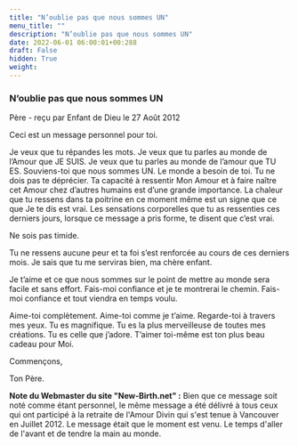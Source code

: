 ```yaml
---
title: "N’oublie pas que nous sommes UN"
menu_title: ""
description: "N’oublie pas que nous sommes UN"
date: 2022-06-01 06:00:01+00:288
draft: False
hidden: True
weight:
---
```

### N’oublie pas que nous sommes UN

Père - reçu par Enfant de Dieu le 27 Août 2012

Ceci est un message personnel pour toi.

Je veux que tu répandes les mots. Je veux que tu parles au monde de l’Amour que JE SUIS. Je veux que tu parles au monde de l’amour que TU ES. Souviens-toi que nous sommes UN. Le monde a besoin de toi. Tu ne dois pas te déprécier. Ta capacité à ressentir Mon Amour et à faire naître cet Amour chez d’autres humains est d’une grande importance. La chaleur que tu ressens dans ta poitrine en ce moment même est un signe que ce que Je te dis est vrai. Les sensations corporelles que tu as ressenties ces derniers jours, lorsque ce message a pris forme, te disent que c’est vrai.

Ne sois pas timide.

Tu ne ressens aucune peur et ta foi s’est renforcée au cours de ces derniers mois. Je sais que tu me serviras bien, ma chère enfant.

Je t’aime et ce que nous sommes sur le point de mettre au monde sera facile et sans effort. Fais-moi confiance et je te montrerai le chemin. Fais-moi confiance et tout viendra en temps voulu.

Aime-toi complètement. Aime-toi comme je t’aime. Regarde-toi à travers mes yeux. Tu es magnifique. Tu es la plus merveilleuse de toutes mes créations. Tu es celle que j’adore. T’aimer toi-même est ton plus beau cadeau pour Moi.

Commençons,

Ton Père.

**Note du Webmaster du site "New-Birth.net" :** Bien que ce message soit noté comme étant personnel, le même message a été délivré à tous ceux qui ont participé à la retraite de l'Amour Divin  qui s'est tenue à Vancouver en Juillet 2012. Le message était que le moment est venu. Le temps d'aller de l'avant et de tendre la main au monde. 



